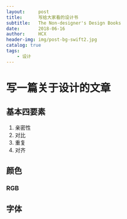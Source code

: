 ```yaml
---
layout:     post
title:      写给大家看的设计书
subtitle:   The Non-designer's Design Books
date:       2018-06-16
author:     HCX
header-img: img/post-bg-swift2.jpg
catalog: true
tags:
    - 设计
---
```

# 写一篇关于设计的文章
## 基本四要素
1. 亲密性
2. 对比
3. 重复
4. 对齐

## 颜色
### RGB
## 字体
